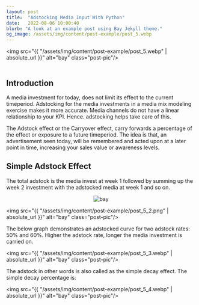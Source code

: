 ```yaml
---
layout: post
title:  "Adstocking Media Input With Python"
date:   2022-08-06 10:00:40
blurb: "A look at an example post using Bay Jekyll theme."
og_image: /assets/img/content/post-example/post_5.webp
---
```


<img src="{{ "/assets/img/content/post-example/post_5.webp" | absolute_url }}" alt="bay" class="post-pic"/>
<br />
<br />

<h2>Introduction</h2>

<p>A media investment for today, does not limit its effect to the current timeperiod. Adstocking for the media investments in a media mix modeling exercise makes it more accurate. Media channels do not have a linear relationship to your KPI. Hence. adstocking helps take care of this.</p>
<p>The Adstock effect or the Carryover effect, carry forwards a percentage of the effect or exposure to a future timeperiod. The idea is that, an advertisement seen today, will be remembered and acted upon at a later point in time, increasing your sales value or awareness levels.</p>


<h2>Simple Adstock Effect</h2>
<p>The total adstock is the media invest at week 1 followed by summing up the week 2 investment with the adstocked media at week 1 and so on.</p>

<center><img src="{{ "/assets/img/content/post-example/post_5_1.webp" | absolute_url }}" alt="bay" class="post-pic"/></center>

<img src="{{ "/assets/img/content/post-example/post_5_2.png" | absolute_url }}" alt="bay" class="post-pic"/>

<p>The below graph demonstrates an adstocked curve for two adstock rates: 50% and 60%. Higher the adstock rate, longer the media investment is carried on.</p>

<img src="{{ "/assets/img/content/post-example/post_5_3.webp" | absolute_url }}" alt="bay" class="post-pic"/>

<p>The adstock in other words is also called as the simple decay effect. The simple decay percentage is:</p>

<img src="{{ "/assets/img/content/post-example/post_5_4.webp" | absolute_url }}" alt="bay" class="post-pic"/>